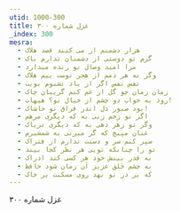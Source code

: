 ```yaml
---
utid: 1000-300
title: غزل شماره ۳۰۰
_index: 300
mesra:
  - هزار دشمنم ار می کنند قصد هلاک
  - گرم تو دوستی از دشمنان ندارم باک
  - مرا امید وصال تو زنده میدارد
  - وگر نه هر دمم از هجر توست بیم هلاک
  - نفس نفس اگر از باد نشنوم بویت
  - زمان زمان چو گل از غم کنم گریبان چاک
  - رود به خواب دو چشم از خیال تو؟ هیهات!
  - بود صبور دل اندر فراق تو حاشاک!
  - اگر تو زخم زنی به که دیگری مرهم
  - وگر تو زهر دهی به که دیگری تریاک
  - عنان مپیچ که گر میزنی به شمشیرم
  - سپر کنم سر و دستت ندارم از فتراک
  - تو را چنانکه تویی هر نظر کجا بیند
  - به قدر بینش خود هر کسی کند ادراک
  - به چشم خَلق عزیز آن زمان شود حافظ
  - که بر در تو نهد روی مسکنت بر خاک
---
```

غزل شماره ۳۰۰
